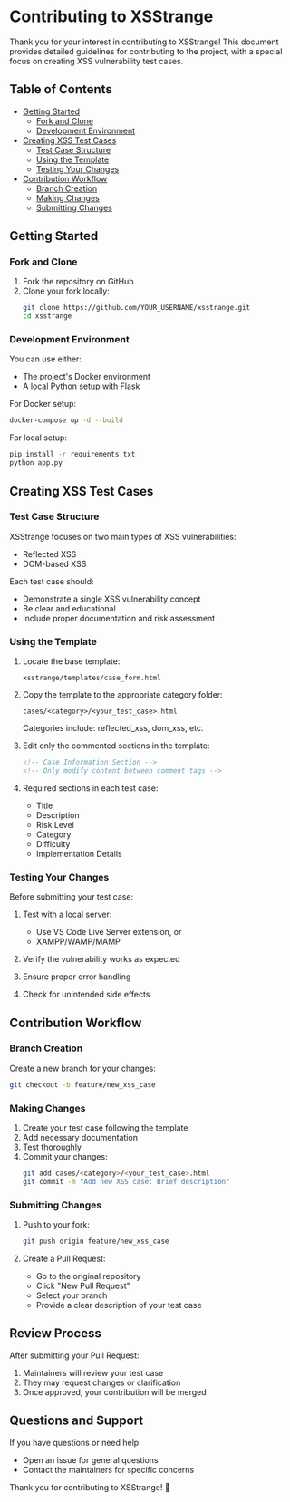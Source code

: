 # Contributing to XSStrange

Thank you for your interest in contributing to XSStrange! This document provides detailed guidelines for contributing to the project, with a special focus on creating XSS vulnerability test cases.

## Table of Contents

- [Getting Started](#getting-started)
  - [Fork and Clone](#fork-and-clone)
  - [Development Environment](#development-environment)
- [Creating XSS Test Cases](#creating-xss-test-cases)
  - [Test Case Structure](#test-case-structure)
  - [Using the Template](#using-the-template)
  - [Testing Your Changes](#testing-your-changes)
- [Contribution Workflow](#contribution-workflow)
  - [Branch Creation](#branch-creation)
  - [Making Changes](#making-changes)
  - [Submitting Changes](#submitting-changes)

## Getting Started

### Fork and Clone

1. Fork the repository on GitHub
2. Clone your fork locally:
   ```bash
   git clone https://github.com/YOUR_USERNAME/xsstrange.git
   cd xsstrange
   ```

### Development Environment

You can use either:
- The project's Docker environment
- A local Python setup with Flask

For Docker setup:
```bash
docker-compose up -d --build
```

For local setup:
```bash
pip install -r requirements.txt
python app.py
```

## Creating XSS Test Cases

### Test Case Structure

XSStrange focuses on two main types of XSS vulnerabilities:
- Reflected XSS
- DOM-based XSS

Each test case should:
- Demonstrate a single XSS vulnerability concept
- Be clear and educational
- Include proper documentation and risk assessment

### Using the Template

1. Locate the base template:
   ```
   xsstrange/templates/case_form.html
   ```

2. Copy the template to the appropriate category folder:
   ```
   cases/<category>/<your_test_case>.html
   ```
   Categories include: reflected_xss, dom_xss, etc.

3. Edit only the commented sections in the template:
   ```html
   <!-- Case Information Section -->
   <!-- Only modify content between comment tags -->
   ```

4. Required sections in each test case:
   - Title
   - Description
   - Risk Level
   - Category
   - Difficulty
   - Implementation Details

### Testing Your Changes

Before submitting your test case:

1. Test with a local server:
   - Use VS Code Live Server extension, or
   - XAMPP/WAMP/MAMP

2. Verify the vulnerability works as expected
3. Ensure proper error handling
4. Check for unintended side effects

## Contribution Workflow

### Branch Creation

Create a new branch for your changes:
```bash
git checkout -b feature/new_xss_case
```

### Making Changes

1. Create your test case following the template
2. Add necessary documentation
3. Test thoroughly
4. Commit your changes:
   ```bash
   git add cases/<category>/<your_test_case>.html
   git commit -m "Add new XSS case: Brief description"
   ```

### Submitting Changes

1. Push to your fork:
   ```bash
   git push origin feature/new_xss_case
   ```

2. Create a Pull Request:
   - Go to the original repository
   - Click "New Pull Request"
   - Select your branch
   - Provide a clear description of your test case

## Review Process

After submitting your Pull Request:
1. Maintainers will review your test case
2. They may request changes or clarification
3. Once approved, your contribution will be merged

## Questions and Support

If you have questions or need help:
- Open an issue for general questions
- Contact the maintainers for specific concerns

Thank you for contributing to XSStrange! 🚀
